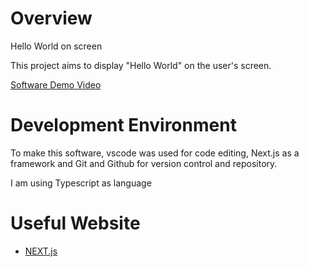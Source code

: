 # Overview

Hello World on screen

This project aims to display "Hello World" on the user's screen.

[Software Demo Video](https://youtu.be/3k5qqbHuiCE)

# Development Environment

To make this software, vscode was used for code editing, Next.js as a framework and Git and Github for version control and repository.

I am using Typescript as language

# Useful Website

* [NEXT.js](https://nextjs.org/)